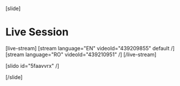 [slide]
# Live Session

[live-stream]
[stream language="EN" videoId="439209855" default /]
[stream language="RO" videoId="439210951" /]
[/live-stream]

[slido id="5faavvrx" /]

[/slide]